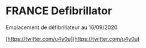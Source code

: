 # FRANCE Defibrillator



Emplacement de défibrillateur au 16/09/2020

[https://twitter.com/u4y0u](https://twitter.com/u4y0u)
